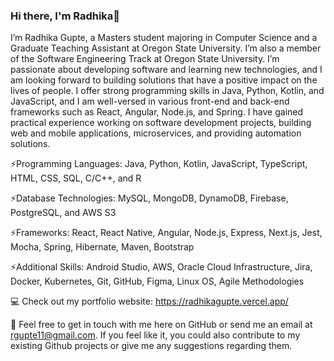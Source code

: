 ### Hi there, I'm Radhika👋

I’m Radhika Gupte, a Masters student majoring in Computer Science and a Graduate Teaching Assistant at Oregon State University. I’m also a member of the Software Engineering Track at Oregon State University. I’m passionate about developing software and learning new technologies, and I am looking forward to building solutions that have a positive impact on the lives of people. I offer strong programming skills in Java, Python, Kotlin, and JavaScript, and I am well-versed in various front-end and back-end frameworks such as React, Angular, Node.js, and Spring. I have gained practical experience working on software development projects, building web and mobile applications, microservices, and providing automation solutions.

⚡Programming Languages: Java, Python, Kotlin, JavaScript, TypeScript, HTML, CSS, SQL, C/C++, and R

⚡Database Technologies: MySQL, MongoDB, DynamoDB, Firebase, PostgreSQL, and AWS S3

⚡Frameworks: React, React Native, Angular, Node.js, Express, Next.js, Jest, Mocha, Spring, Hibernate, Maven, Bootstrap

⚡Additional Skills: Android Studio, AWS, Oracle Cloud Infrastructure, Jira, Docker, Kubernetes, Git, GitHub, Figma, Linux OS, Agile Methodologies

💻 Check out my portfolio website: https://radhikagupte.vercel.app/

💬 Feel free to get in touch with me here on GitHub or send me an email at rgupte11@gmail.com. If you feel like it, you could also contribute to my existing Github projects or give me any suggestions regarding them.

<!--
**radgupte/radgupte** is a ✨ _special_ ✨ repository because its `README.md` (this file) appears on your GitHub profile.

Here are some ideas to get you started:

- 🔭 I’m currently working on ...
- 🌱 I’m currently learning ...
- 👯 I’m looking to collaborate on ...
- 🤔 I’m looking for help with ...
- 💬 Ask me about ...
- 📫 How to reach me: ...
- 😄 Pronouns: ...
- ⚡ Fun fact: ...
-->
